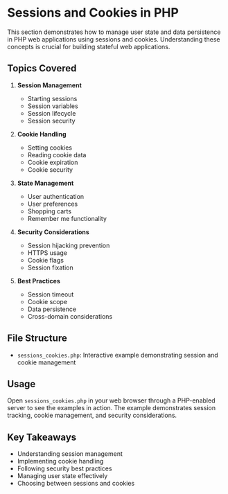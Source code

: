 # Sessions and Cookies in PHP

This section demonstrates how to manage user state and data persistence in PHP web applications using sessions and cookies. Understanding these concepts is crucial for building stateful web applications.

## Topics Covered

1. **Session Management**
   - Starting sessions
   - Session variables
   - Session lifecycle
   - Session security

2. **Cookie Handling**
   - Setting cookies
   - Reading cookie data
   - Cookie expiration
   - Cookie security

3. **State Management**
   - User authentication
   - User preferences
   - Shopping carts
   - Remember me functionality

4. **Security Considerations**
   - Session hijacking prevention
   - HTTPS usage
   - Cookie flags
   - Session fixation

5. **Best Practices**
   - Session timeout
   - Cookie scope
   - Data persistence
   - Cross-domain considerations

## File Structure

- `sessions_cookies.php`: Interactive example demonstrating session and cookie management

## Usage

Open `sessions_cookies.php` in your web browser through a PHP-enabled server to see the examples in action. The example demonstrates session tracking, cookie management, and security considerations.

## Key Takeaways

- Understanding session management
- Implementing cookie handling
- Following security best practices
- Managing user state effectively
- Choosing between sessions and cookies